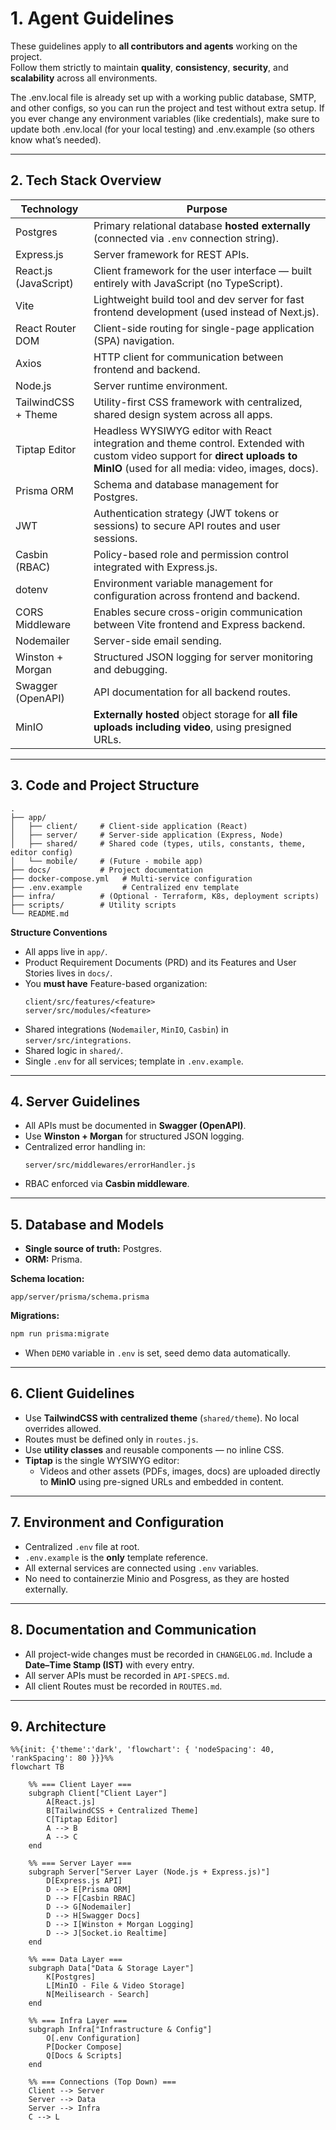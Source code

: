 # 1. Agent Guidelines

These guidelines apply to **all contributors and agents** working on the project.  
Follow them strictly to maintain **quality**, **consistency**, **security**, and **scalability** across all environments.

The .env.local file is already set up with a working public database, SMTP, and other configs, so you can run the project and test without extra setup. If you ever change any environment variables (like credentials), make sure to update both .env.local (for your local testing) and .env.example (so others know what’s needed). 

---

## 2. Tech Stack Overview

| Technology              | Purpose                                                                                     |
|--------------------------|---------------------------------------------------------------------------------------------|
| Postgres                 | Primary relational database **hosted externally** (connected via `.env` connection string). |
| Express.js               | Server framework for REST APIs.                                                            |
| React.js (JavaScript)    | Client framework for the user interface — built entirely with JavaScript (no TypeScript).  |
| Vite                     | Lightweight build tool and dev server for fast frontend development (used instead of Next.js). |
| React Router DOM         | Client-side routing for single-page application (SPA) navigation.                          |
| Axios                    | HTTP client for communication between frontend and backend.                                |
| Node.js                  | Server runtime environment.                                                                |
| TailwindCSS + Theme      | Utility-first CSS framework with centralized, shared design system across all apps.        |
| Tiptap Editor            | Headless WYSIWYG editor with React integration and theme control. Extended with custom video support for **direct uploads to MinIO** (used for all media: video, images, docs). |
| Prisma ORM               | Schema and database management for Postgres.                                               |
| JWT                     | Authentication strategy (JWT tokens or sessions) to secure API routes and user sessions.    |
| Casbin (RBAC)            | Policy-based role and permission control integrated with Express.js.                       |
| dotenv                   | Environment variable management for configuration across frontend and backend.             |
| CORS Middleware          | Enables secure cross-origin communication between Vite frontend and Express backend.       |
| Nodemailer               | Server-side email sending.                                                                 |
| Winston + Morgan         | Structured JSON logging for server monitoring and debugging.                               |
| Swagger (OpenAPI)        | API documentation for all backend routes.                                                  |
| MinIO                    | **Externally hosted** object storage for **all file uploads including video**, using presigned URLs. |

---

## 3. Code and Project Structure

```
.
├── app/
│   ├── client/     # Client-side application (React)
│   ├── server/     # Server-side application (Express, Node)
│   ├── shared/     # Shared code (types, utils, constants, theme, editor config)
│   └── mobile/     # (Future - mobile app)
├── docs/           # Project documentation
├── docker-compose.yml   # Multi-service configuration
├── .env.example         # Centralized env template
├── infra/          # (Optional - Terraform, K8s, deployment scripts)
├── scripts/        # Utility scripts
└── README.md
```

**Structure Conventions**

- All apps live in `app/`.
- Product Requirement Documents (PRD) and its Features and User Stories lives in `docs/`.
- You **must have** Feature-based organization:
  ```
  client/src/features/<feature>
  server/src/modules/<feature>
  ```
- Shared integrations (`Nodemailer`, `MinIO`, `Casbin`) in `server/src/integrations`.
- Shared logic in `shared/`.
- Single `.env` for all services; template in `.env.example`.

---

## 4. Server Guidelines

- All APIs must be documented in **Swagger (OpenAPI)**.  
- Use **Winston + Morgan** for structured JSON logging.  
- Centralized error handling in:
  ```
  server/src/middlewares/errorHandler.js
  ```
- RBAC enforced via **Casbin middleware**.

---

## 5. Database and Models

- **Single source of truth:** Postgres.  
- **ORM:** Prisma.

**Schema location:**  
```
app/server/prisma/schema.prisma
```

**Migrations:**  
```bash
npm run prisma:migrate
```

- When `DEMO` variable in `.env` is set, seed demo data automatically.

---

## 6. Client Guidelines

- Use **TailwindCSS with centralized theme** (`shared/theme`). No local overrides allowed.  
- Routes must be defined only in `routes.js`.  
- Use **utility classes** and reusable components — no inline CSS.  
- **Tiptap** is the single WYSIWYG editor:  
  - Videos and other assets (PDFs, images, docs) are uploaded directly to **MinIO** using pre-signed URLs and embedded in content.

---

## 7. Environment and Configuration

- Centralized `.env` file at root.  
- `.env.example` is the **only** template reference.  
- All external services are connected using `.env` variables.
- No need to containerzie Minio and Posgress, as they are hosted externally.

---

## 8. Documentation and Communication

- All project-wide changes must be recorded in `CHANGELOG.md`. Include a **Date–Time Stamp (IST)** with every entry.
- All server APIs must be recorded in `API-SPECS.md`.
- All client Routes must be recorded in `ROUTES.md`.

---

## 9. Architecture

```mermaid
%%{init: {'theme':'dark', 'flowchart': { 'nodeSpacing': 40, 'rankSpacing': 80 }}}%%
flowchart TB

    %% === Client Layer ===
    subgraph Client["Client Layer"]
        A[React.js]
        B[TailwindCSS + Centralized Theme]
        C[Tiptap Editor]
        A --> B
        A --> C
    end

    %% === Server Layer ===
    subgraph Server["Server Layer (Node.js + Express.js)"]
        D[Express.js API]
        D --> E[Prisma ORM]
        D --> F[Casbin RBAC]
        D --> G[Nodemailer]
        D --> H[Swagger Docs]
        D --> I[Winston + Morgan Logging]
        D --> J[Socket.io Realtime]
    end

    %% === Data Layer ===
    subgraph Data["Data & Storage Layer"]
        K[Postgres]
        L[MinIO - File & Video Storage]
        N[Meilisearch - Search]
    end

    %% === Infra Layer ===
    subgraph Infra["Infrastructure & Config"]
        O[.env Configuration]
        P[Docker Compose]
        Q[Docs & Scripts]
    end

    %% === Connections (Top Down) ===
    Client --> Server
    Server --> Data
    Server --> Infra
    C --> L
```

